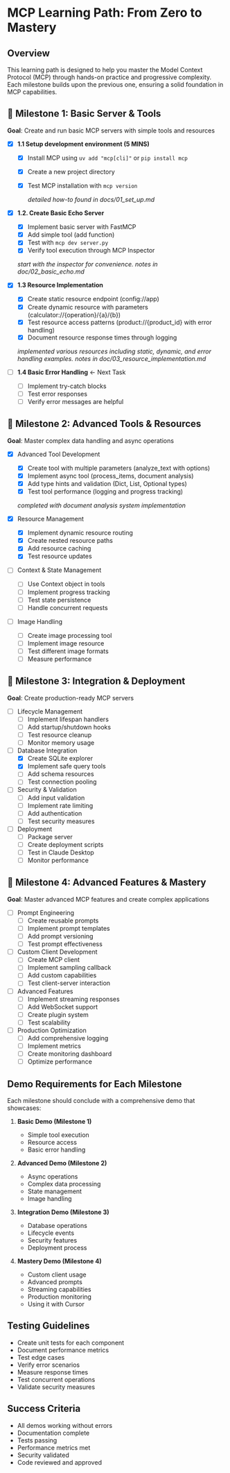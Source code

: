 # MCP Learning Path: From Zero to Mastery

## Overview
This learning path is designed to help you master the Model Context Protocol (MCP) through hands-on practice and progressive complexity. Each milestone builds upon the previous one, ensuring a solid foundation in MCP capabilities.

## 🎯 Milestone 1: Basic Server & Tools
**Goal**: Create and run basic MCP servers with simple tools and resources
- [X] **1.1 Setup development environment (5 MINS)**
  - [X] Install MCP using `uv add "mcp[cli]"` or `pip install mcp`
  - [X] Create a new project directory
  - [X] Test MCP installation with `mcp version`

    *detailed how-to found in docs/01_set_up.md*

- [X] **1.2. Create Basic Echo Server**
  - [X] Implement basic server with FastMCP
  - [X] Add simple tool (add function)
  - [X] Test with `mcp dev server.py`
  - [X] Verify tool execution through MCP Inspector

  *start with the inspector for convenience. notes in doc/02_basic_echo.md*

- [X] **1.3 Resource Implementation**
  - [X] Create static resource endpoint (config://app)
  - [X] Create dynamic resource with parameters (calculator://{operation}/{a}/{b})
  - [X] Test resource access patterns (product://{product_id} with error handling)
  - [X] Document resource response times through logging

  *implemented various resources including static, dynamic, and error handling examples. notes in doc/03_resource_implementation.md*

- [ ] **1.4 Basic Error Handling** ← Next Task
  - [ ] Implement try-catch blocks
  - [ ] Test error responses
  - [ ] Verify error messages are helpful

## 🎯 Milestone 2: Advanced Tools & Resources
**Goal**: Master complex data handling and async operations

- [X] Advanced Tool Development
  - [X] Create tool with multiple parameters (analyze_text with options)
  - [X] Implement async tool (process_items, document analysis)
  - [X] Add type hints and validation (Dict, List, Optional types)
  - [X] Test tool performance (logging and progress tracking)

  *completed with document analysis system implementation*

- [X] Resource Management
  - [X] Implement dynamic resource routing
  - [X] Create nested resource paths
  - [X] Add resource caching
  - [X] Test resource updates

- [ ] Context & State Management
  - [ ] Use Context object in tools
  - [ ] Implement progress tracking
  - [ ] Test state persistence
  - [ ] Handle concurrent requests

- [ ] Image Handling
  - [ ] Create image processing tool
  - [ ] Implement image resource
  - [ ] Test different image formats
  - [ ] Measure performance

## 🎯 Milestone 3: Integration & Deployment
**Goal**: Create production-ready MCP servers

- [ ] Lifecycle Management
  - [ ] Implement lifespan handlers
  - [ ] Add startup/shutdown hooks
  - [ ] Test resource cleanup
  - [ ] Monitor memory usage

- [ ] Database Integration
  - [X] Create SQLite explorer
  - [X] Implement safe query tools
  - [ ] Add schema resources
  - [ ] Test connection pooling

- [ ] Security & Validation
  - [ ] Add input validation
  - [ ] Implement rate limiting
  - [ ] Add authentication
  - [ ] Test security measures

- [ ] Deployment
  - [ ] Package server
  - [ ] Create deployment scripts
  - [ ] Test in Claude Desktop
  - [ ] Monitor performance

## 🎯 Milestone 4: Advanced Features & Mastery
**Goal**: Master advanced MCP features and create complex applications

- [ ] Prompt Engineering
  - [ ] Create reusable prompts
  - [ ] Implement prompt templates
  - [ ] Add prompt versioning
  - [ ] Test prompt effectiveness

- [ ] Custom Client Development
  - [ ] Create MCP client
  - [ ] Implement sampling callback
  - [ ] Add custom capabilities
  - [ ] Test client-server interaction

- [ ] Advanced Features
  - [ ] Implement streaming responses
  - [ ] Add WebSocket support
  - [ ] Create plugin system
  - [ ] Test scalability

- [ ] Production Optimization
  - [ ] Add comprehensive logging
  - [ ] Implement metrics
  - [ ] Create monitoring dashboard
  - [ ] Optimize performance

## Demo Requirements for Each Milestone
Each milestone should conclude with a comprehensive demo that showcases:

1. **Basic Demo (Milestone 1)**
   - Simple tool execution
   - Resource access
   - Basic error handling

2. **Advanced Demo (Milestone 2)**
   - Async operations
   - Complex data processing
   - State management
   - Image handling

3. **Integration Demo (Milestone 3)**
   - Database operations
   - Lifecycle events
   - Security features
   - Deployment process

4. **Mastery Demo (Milestone 4)**
   - Custom client usage
   - Advanced prompts
   - Streaming capabilities
   - Production monitoring
   - Using it with Cursor

## Testing Guidelines
- Create unit tests for each component
- Document performance metrics
- Test edge cases
- Verify error scenarios
- Measure response times
- Test concurrent operations
- Validate security measures

## Success Criteria
- All demos working without errors
- Documentation complete
- Tests passing
- Performance metrics met
- Security validated
- Code reviewed and approved 